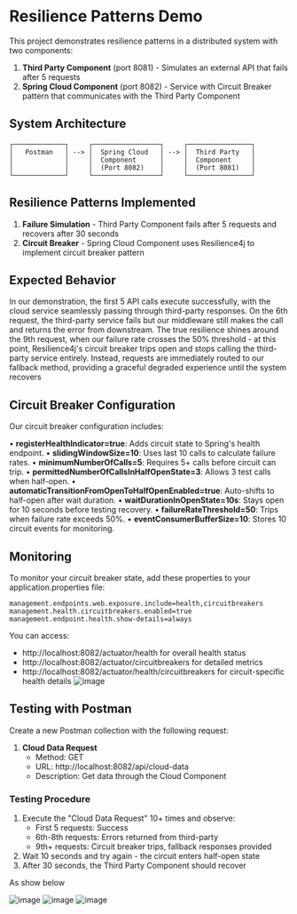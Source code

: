 # Resilience Patterns Demo

This project demonstrates resilience patterns in a distributed system with two components:

1. **Third Party Component** (port 8081) - Simulates an external API that fails after 5 requests
2. **Spring Cloud Component** (port 8082) - Service with Circuit Breaker pattern that communicates with the Third Party Component

## System Architecture

```
┌─────────────┐     ┌─────────────────┐     ┌────────────────┐
│   Postman   │ --> │  Spring Cloud   │ --> │  Third Party   │
│             │     │  Component      │     │  Component     │
│             │     │  (Port 8082)    │     │  (Port 8081)   │
└─────────────┘     └─────────────────┘     └────────────────┘
```

## Resilience Patterns Implemented

1. **Failure Simulation** - Third Party Component fails after 5 requests and recovers after 30 seconds
2. **Circuit Breaker** - Spring Cloud Component uses Resilience4j to implement circuit breaker pattern

## Expected Behavior

In our demonstration, the first 5 API calls execute successfully, with the cloud service seamlessly passing through third-party responses. On the 6th request, the third-party service fails but our middleware still makes the call and returns the error from downstream. The true resilience shines around the 9th request, when our failure rate crosses the 50% threshold - at this point, Resilience4j's circuit breaker trips open and stops calling the third-party service entirely. Instead, requests are immediately routed to our fallback method, providing a graceful degraded experience until the system recovers

## Circuit Breaker Configuration

Our circuit breaker configuration includes:

• **registerHealthIndicator=true**: Adds circuit state to Spring's health endpoint.
• **slidingWindowSize=10**: Uses last 10 calls to calculate failure rates.
• **minimumNumberOfCalls=5**: Requires 5+ calls before circuit can trip.
• **permittedNumberOfCallsInHalfOpenState=3**: Allows 3 test calls when half-open.
• **automaticTransitionFromOpenToHalfOpenEnabled=true**: Auto-shifts to half-open after wait duration.
• **waitDurationInOpenState=10s**: Stays open for 10 seconds before testing recovery.
• **failureRateThreshold=50**: Trips when failure rate exceeds 50%.
• **eventConsumerBufferSize=10**: Stores 10 circuit events for monitoring.

## Monitoring

To monitor your circuit breaker state, add these properties to your application.properties file:

```properties
management.endpoints.web.exposure.include=health,circuitbreakers
management.health.circuitbreakers.enabled=true
management.endpoint.health.show-details=always
```

You can access:
- http://localhost:8082/actuator/health for overall health status
- http://localhost:8082/actuator/circuitbreakers for detailed metrics
- http://localhost:8082/actuator/health/circuitbreakers for circuit-specific health details
![image](https://github.com/user-attachments/assets/81cf0d7a-9163-4542-89e7-80c5b9101e6d)


## Testing with Postman
Create a new Postman collection with the following request:

1. **Cloud Data Request**
    - Method: GET
    - URL: http://localhost:8082/api/cloud-data
    - Description: Get data through the Cloud Component

### Testing Procedure

1. Execute the "Cloud Data Request" 10+ times and observe:
    - First 5 requests: Success
    - 6th-8th requests: Errors returned from third-party
    - 9th+ requests: Circuit breaker trips, fallback responses provided
2. Wait 10 seconds and try again - the circuit enters half-open state
3. After 30 seconds, the Third Party Component should recover

As show below

![image](https://github.com/user-attachments/assets/1e23bfe9-4533-4f03-849f-310e4d4e2325)
![image](https://github.com/user-attachments/assets/10703fd9-812a-4284-a54c-1f5547dce2e8)
![image](https://github.com/user-attachments/assets/c2553040-a52d-42fd-875c-7addba23481a)
